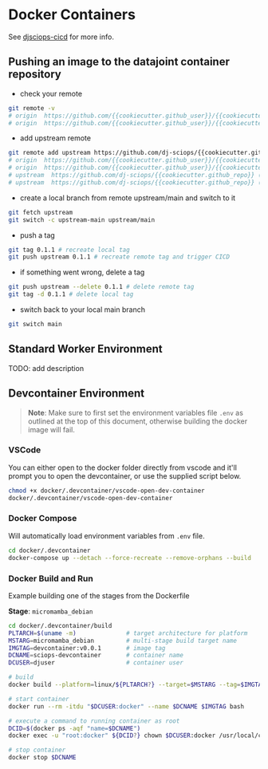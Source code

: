 # Docker Containers

See [djsciops-cicd](https://github.com/dj-sciops/djsciops-cicd) for more info.

## Pushing an image to the datajoint container repository

- check your remote

```bash
git remote -v
# origin  https://github.com/{{cookiecutter.github_user}}/{{cookiecutter.github_repo}} (fetch)
# origin  https://github.com/{{cookiecutter.github_user}}/{{cookiecutter.github_repo}} (push)
```

- add upstream remote

```bash
git remote add upstream https://github.com/dj-sciops/{{cookiecutter.github_repo}}
# origin  https://github.com/{{cookiecutter.github_user}}/{{cookiecutter.github_repo}} (fetch)
# origin  https://github.com/{{cookiecutter.github_user}}/{{cookiecutter.github_repo}} (push)
# upstream  https://github.com/dj-sciops/{{cookiecutter.github_repo}} (fetch)
# upstream  https://github.com/dj-sciops/{{cookiecutter.github_repo}} (push)
```

- create a local branch from remote upstream/main and switch to it

```bash
git fetch upstream
git switch -c upstream-main upstream/main
```

- push a tag

```bash
git tag 0.1.1 # recreate local tag
git push upstream 0.1.1 # recreate remote tag and trigger CICD
```

- if something went wrong, delete a tag

```bash
git push upstream --delete 0.1.1 # delete remote tag
git tag -d 0.1.1 # delete local tag
```

- switch back to your local main branch

```bash
git switch main
```

## Standard Worker Environment

TODO: add description

## Devcontainer Environment

> **Note**: Make sure to first set the environment variables file `.env` as outlined at the top of this document, otherwise building the docker image will fail.

### VSCode

You can either open to the docker folder directly from vscode and it'll prompt you to open the devcontainer, or use the supplied script below.

```bash
chmod +x docker/.devcontainer/vscode-open-dev-container
docker/.devcontainer/vscode-open-dev-container
```

### Docker Compose

Will automatically load environment variables from `.env` file.

```bash
cd docker/.devcontainer
docker-compose up --detach --force-recreate --remove-orphans --build
```

### Docker Build and Run

Example building one of the stages from the Dockerfile

**Stage**: `micromamba_debian`

```bash
cd docker/.devcontainer/build
PLTARCH=$(uname -m)              # target architecture for platform
MSTARG=micromamba_debian         # multi-stage build target name
IMGTAG=devcontainer:v0.0.1       # image tag
DCNAME=sciops-devcontainer       # container name
DCUSER=djuser                    # container user
```

```bash
# build
docker build --platform=linux/${PLTARCH?} --target=$MSTARG --tag=$IMGTAG .

# start container
docker run --rm -itdu "$DCUSER:docker" --name $DCNAME $IMGTAG bash

# execute a command to running container as root
DCID=$(docker ps -aqf "name=$DCNAME")
docker exec -u "root:docker" ${DCID?} chown $DCUSER:docker /usr/local/conda-meta/history

# stop container
docker stop $DCNAME
```
